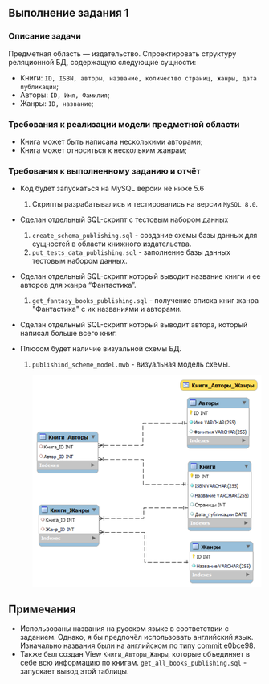 ## Выполнение задания 1

### Описание задачи
Предметная область — издательство. Спроектировать структуру реляционной БД, содержащую следующие сущности:
- Книги: `ID, ISBN, авторы, название, количество страниц, жанры, дата публикации`;
- Авторы:  `ID, Имя, Фамилия`;
- Жанры: `ID, название`;

### Требования к реализации модели предметной области
- Книга может быть написана несколькими авторами;
- Книга может относиться к нескольким жанрам;

### Требования к выполненному заданию и отчёт
- Код будет запускаться на MySQL версии не ниже 5.6
  1. Скрипты разрабатывались и тестировались на версии `MySQL 8.0`.
- Cделан отдельный SQL-скрипт с тестовым набором данных
  1. `create_schema_publishing.sql` - создание схемы базы данных для сущностей в области книжного издательства.
  2. `put_tests_data_publishing.sql` - заполнение базы данных тестовым набором данных.

- Сделан отдельный SQL-скрипт который выводит название книги и ее авторов для жанра “Фантастика”.
  1. `get_fantasy_books_publishing.sql` - получение списка книг жанра "Фантастика" с их названиями и авторами.
- Cделан отдельный SQL-скрипт который выводит автора, который написал больше всего книг.
- Плюсом будет наличие визуальной схемы БД.
  1. `publishind_scheme_model.mwb` - визуальная модель схемы.

      ![create_schema_publishing](../img/create_schema_publishing.png)

## Примечания
  - Использованы названия на русском языке в соответствии с заданием. Однако, я бы предпочёл использовать английский язык. Изначально названия были на английском по типу [commit e0bce98](https://github.com/Steindvart/web_robots_league_intro/commit/e0bce98d1bb0a8b61510aa5b12cd2b6685071153).
  - Также был создан View `Книги_Авторы_Жанры`, которые объединяет в себе всю информацию по книгам. `get_all_books_publishing.sql` - запускает вывод этой таблицы.